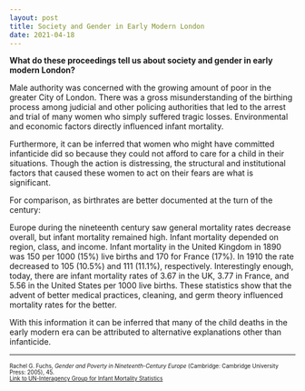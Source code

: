 ```yaml
---
layout: post
title: Society and Gender in Early Modern London
date: 2021-04-18
---
```


**What do these proceedings tell us about society and gender in early modern London?**

Male authority was concerned with the growing amount of poor in the greater City of London. There was a gross misunderstanding of the birthing process among judicial and other policing authorities that led to the arrest and trial of many women who simply suffered tragic losses. Environmental and economic factors directly influenced infant mortality. 

Furthermore, it can be inferred that women who might have committed infanticide did so because they could not afford to care for a child in their situations. Though the action is distressing, the structural and institutional factors that caused these women to act on their fears are what is significant. 

For comparison, as birthrates are better documented at the turn of the century: 

Europe during the nineteenth century saw general mortality rates decrease overall, but infant mortality remained high. Infant mortality depended on region, class, and income. Infant mortality in the United Kingdom in 1890 was 150 per 1000 (15%) live births and 170 for France (17%). In 1910 the rate decreased to 105 (10.5%) and 111 (11.1%), respectively.  Interestingly enough, today, there are infant mortality rates of 3.67 in the UK, 3.77 in France, and 5.56 in the United States per 1000 live births. These statistics show that the advent of better medical practices, cleaning, and germ theory influenced mortality rates for the better. 

With this information it can be inferred that many of the child deaths in the early modern era can be attributed to alternative explanations other than infanticide. 


<hr />

<small><small> Rachel G. Fuchs, <em>Gender and Poverty in Nineteenth-Century Europe</em> (Cambridge: Cambridge University Press: 2005), 45. 
<br>
[Link to UN-Interagency Group for Infant Mortality Statistics](https://childmortality.org/analysis)</small></small>
